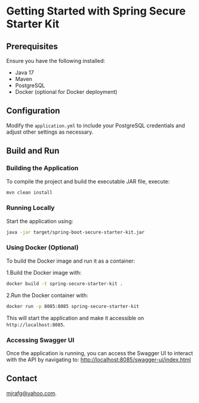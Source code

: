 # Getting Started with Spring Secure Starter Kit

## Prerequisites

Ensure you have the following installed:
- Java 17
- Maven
- PostgreSQL
- Docker (optional for Docker deployment)

## Configuration

Modify the `application.yml` to include your PostgreSQL credentials and adjust other settings as necessary.

## Build and Run

### Building the Application
To compile the project and build the executable JAR file, execute:

```bash
mvn clean install
```

### Running Locally
Start the application using:

```bash
java -jar target/spring-boot-secure-starter-kit.jar
```

### Using Docker (Optional)
To build the Docker image and run it as a container:

1.Build the Docker image with:

```bash
docker build -t spring-secure-starter-kit .
```

2.Run the Docker container with:

```bash
docker run -p 8085:8085 spring-secure-starter-kit
```
This will start the application and make it accessible on `http://localhost:8085`.

### Accessing Swagger UI
Once the application is running, you can access the Swagger UI to interact with the API by navigating to:
[http://localhost:8085/swagger-ui/index.html](http://localhost:8085/swagger-ui/index.html)


## Contact

[mjrafg@yahoo.com](mailto:mjrafg@yahoo.com).

